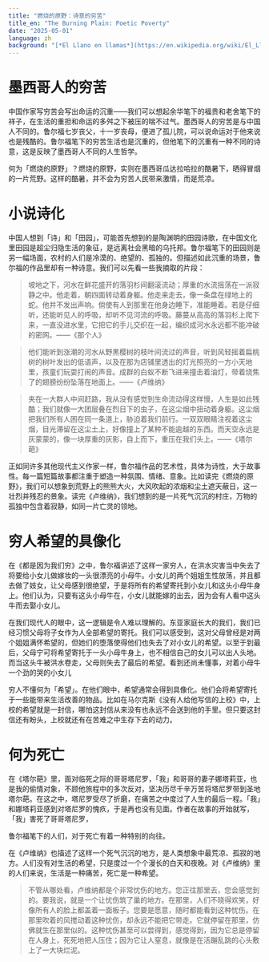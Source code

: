 ```yaml
---
title: "燃烧的原野：诗意的穷苦"
title_en: "The Burning Plain: Poetic Poverty"
date: "2025-05-01"
language: zh
background: "[*El Llano en llamas*](https://en.wikipedia.org/wiki/El_Llano_en_llamas) (*The Burning Plain*) is a collection of short stories by the Mexican author [Juan Rulfo](https://en.wikipedia.org/wiki/Juan_Rulfo)."
---
```


# 墨西哥人的穷苦

中国作家写穷苦会写出命运的沉重——我们可以想起余华笔下的福贵和老舍笔下的祥子，在生活的重担和命运的多舛之下被压的喘不过气。墨西哥人的穷苦是与中国人不同的。鲁尔福七岁丧父，十一岁丧母，便进了孤儿院，可以说命运对于他来说也是残酷的。鲁尔福笔下的穷苦生活也是沉重的，但他笔下的沉重有一种不同的诗意，这是反映了墨西哥人不同的人生哲学。

何为「燃烧的原野」？燃烧的原野，实则在墨西哥瓜达拉哈拉的酷暑下，晒得冒烟的一片荒野。这样的酷暑，并不会为穷苦人民带来激情，而是荒凉。

# 小说诗化

中国人想到「诗」和「田园」，可能首先想到的是陶渊明的田园诗歌，在中国文化里田园是超尘归隐生活的象征，是远离社会黑暗的乌托邦。鲁尔福笔下的田园则是另一幅场面，农村的人们是冷漠的、绝望的、孤独的。但描述如此沉重的场景，鲁尔福的作品里却有一种诗意。我们可以先看一些我摘取的片段：

> 坡地之下，河水在鲜花盛开的落羽杉间翻滚流动；厚重的水流摇荡在一派寂静之中。他走着，朝四面转动着身躯。他走来走去，像一条盘在绿地上的蛇。他并不发出声响。倘使有人到那里在他身边睡下，准能睡着。若是仔细听，还能听见人的呼吸，却听不见河流的呼吸。藤蔓从高高的落羽杉上爬下来，一直没进水里，它把它的手儿交织在一起，编织成河水永远都不能冲破的密网。——《那个人》
> 

> 他们能听到涨潮的河水从野黑樱树的枝叶间流过的声音，听到风轻摇着扁桃树的树叶发出的低语声，以及在那为店铺里透出的灯光照亮的一方小天地里，孩童们玩耍打闹的声音。成群的白蚁不断飞进来撞击着油灯，带着烧焦了的翅膀纷纷坠落在地面上。——《卢维纳》
> 

> 夹在一大群人中间赶路，我从没有感觉到生命流动得这样慢，人生是如此残酷；我们就像一大团层叠在烈日下的虫子，在这尘烟中扭动着身躯。这尘烟把我们所有人困在同一条道上，胁迫着我们前行。一双双眼睛注视着这尘烟，目光滞留在这尘土上，好像撞上了某种不能逾越的东西。而天空永远是灰蒙蒙的，像一块厚重的灰影，自上而下，重压在我们头上。——《塔尔葩》
> 

正如同许多其他现代主义作家一样，鲁尔福作品的艺术性，具体为诗性，大于故事性。每一篇短篇故事都注重于塑造一种氛围、情绪、意象。比如读完《燃烧的原野》，我们可以想象到荒野上的熊熊大火，大风吹起的浓烟和尘土遮天蔽日，这一壮烈并残忍的景象。读完《卢维纳》，我们想到的是一片死气沉沉的村庄，万物的孤独中包含着寂静，如同一片亡灵的领地。

# 穷人希望的具像化

在《都是因为我们穷》之中，鲁尔福讲述了这样一家穷人，在洪水灾害当中失去了将要给小女儿做嫁妆的一头很漂亮的小母牛。小女儿的两个姐姐生性放荡，并且都去做了妓女，让父母感到很绝望，于是将所有的希望寄托到小女儿和这头小母牛身上。他们认为，只要有这头小母牛在，小女儿就能嫁的出去，因为会有人看中这头牛而去娶小女儿。

在我们现代人的眼中，这一逻辑是令人难以理解的。东亚家庭长大的我们，我们已经习惯父母将子女作为人全部希望的寄托。我们可以感受到，这对父母曾经是对两个姐姐满怀希望的，但她们的堕落使得他们也失去了对小女儿的希望。以至于到最后，父母宁可将希望寄托于一头小母牛身上，也不相信自己的女儿可以出人头地。而当这头牛被洪水卷走，父母则失去了最后的希望。看到还尚未懂事，对着小母牛一个劲的哭的小女儿

穷人不懂何为「希望」。在他们眼中，希望通常会得到具像化。他们会将希望寄托于一些能带来生活改善的物品。比如在马尔克斯《没有人给他写信的上校》中，上校的希望就是一封信，哪怕这封信从来没有也永远不会送到他的手里。但只要这封信还有盼头，上校就还有在苦难之中生存下去的动力。

# 何为死亡

在《塔尔葩》里，面对临死之际的哥哥塔尼罗，「我」和哥哥的妻子娜塔莉亚，也是我的偷情对象，不顾他旅程中的多次反对，坚决历尽千辛万苦将塔尼罗带到圣地塔尔葩。在这之中，塔尼罗受尽了折磨，在痛苦之中度过了人生的最后一程。「我」和娜塔莉亚感到对塔尼罗的愧疚，于是再也没有见面。作者在故事的开始就写，「我」害死了哥哥塔尼罗，

鲁尔福笔下的人们，对于死亡有着一种特别的向往。

在《卢维纳》也描述了这样一个死气沉沉的地方，是人类想象中最荒凉、孤寂的地方。人们没有对生活的希望，只是度过一个个漫长的白天和夜晚。对《卢维纳》里的人们来说，生活是一种痛苦，死亡是一种希望。

> 不管从哪处看，卢维纳都是个非常忧伤的地方。您正往那里去，您会感觉到的。要我说，就是一个让忧伤筑了巢的地方。在那里，人们不晓得欢笑，好像所有人的脸上都盖着一面板子。您要是愿意，随时都能看到这种忧伤。在那里吹着的风搅动着这种忧伤，却永远不能把它带走。它就停留在那里，仿佛就生在那里似的。这种忧伤甚至可以尝得到，感觉得到，因为它总是停留在人身上，死死地把人压住；因为它让人窒息，就像是在活蹦乱跳的心头敷上了一大块烂泥。
>